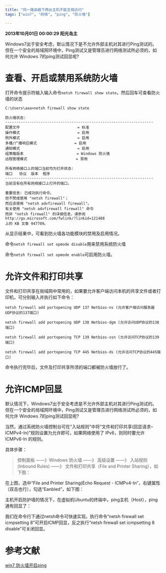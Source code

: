 ```yaml
---
title: "同一路由器下两台主机不能互相访问"
tags: ["win7", "网络", "ping", "防火墙"]

---
```


**2013年10月01日 00:00:29 阳光岛主**

Windows7出于安全考虑，默认情况下是不允许外部主机对其进行Ping测试的。但在一个安全的局域网环境中，Ping测试又是管理员进行网络测试所必须的，如何允许 Windows 7的ping测试回显呢? 

# 查看、开启或禁用系统防火墙 

打开命令提示符输入输入命令`netsh firewall show state`，然后回车可查看防火墙的状态
```
C:\Users\aaa>netsh firewall show state

防火墙状态:
-------------------------------------------------------------------
配置文件                          = 标准
操作模式                          = 启用
例外模式                          = 启用
多播/广播响应模式                 = 启用
通知模式                          = 启用
组策略版本                        = Windows 防火墙
远程管理模式                      = 禁用

所有网络接口上的端口当前均为打开状态:
端口   协议  版本  程序
-------------------------------------------------------------------
当前没有在所有网络接口上打开的端口。

重要信息: 已成功执行命令。
但不赞成使用 "netsh firewall"；
而应该使用 "netsh advfirewall firewall"。
有关使用 "netsh advfirewall firewall" 命令
而非 "netsh firewall" 的详细信息，请参阅
http://go.microsoft.com/fwlink/?linkid=121488
上的 KB 文章 947709。

```


从显示结果中，可看到防火墙各功能模块的禁用及启用情况。

命令`netsh firewall set opmode disable`用来禁用系统防火墙

命令`netsh firewall set opmode enable`可启用防火墙。



# 允许文件和打印共享 

文件和打印共享在局域网中常用的，如果要允许客户端访问本机的共享文件或者打印机，可分别输入并执行如下命令： 
```
netsh firewall add portopening UDP 137 Netbios-ns (允许客户端访问服务器UDP协议的137端口) 

netsh firewall add portopening UDP 138 Netbios-dgm (允许访问UDP协议的138端口) 

netsh firewall add portopening TCP 139 Netbios-ssn (允许访问TCP协议的139端口) 

netsh firewall add portopening TCP 445 Netbios-ds (允许访问TCP协议的445端口) 
```
命令执行完毕后，文件及打印共享所须的端口都被防火墙放行了。

# 允许ICMP回显 

默认情况下，Windows7出于安全考虑是不允许外部主机对其进行Ping测试的。但在一个安全的局域网环境中，Ping测试又是管理员进行网络测试所必须的，如何允许 Windows 7的ping测试回显呢? 

当然，通过系统防火墙控制台可在“入站规则”中将“文件和打印共享(回显请求– ICMPv4-In)”规则设置为允许即可，如果网络使用了 IPv6，则同时要允许 ICMPv6-In 的规则。

具体步骤： 
> 控制面板 ——》Windows 防火墙 ——》 高级设置 ——》 入站规则(Inbound Rules) ——》 文件和打印共享（File and Printer Sharing），如下图：



在上图，选中“File and Printer Sharing(Echo Request - ICMPv4-In”，右键属性（双击也行），勾选“Eanbled”，如下图：



主机开启防护墙的情况下，在虚拟机Ubuntu的终端中，ping主机（Host），ping通有回显了：


我们在命令行下通过netsh命令可快速实现。执行命令“netsh firewall set icmpsetting 8”可开启ICMP回显，反之执行“netsh firewall set icmpsetting 8 disable”可关闭回显。

# 参考文献

[win7 防火墙开启ping](https://blog.csdn.net/ithomer/article/details/12191283)

